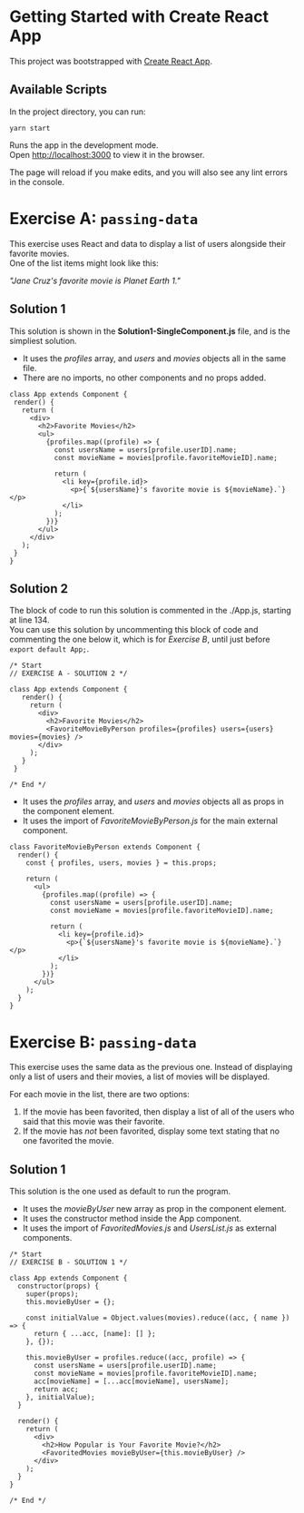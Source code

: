 # Getting Started with Create React App

This project was bootstrapped with [Create React App](https://github.com/facebook/create-react-app).

## Available Scripts

In the project directory, you can run:

`yarn start`

Runs the app in the development mode.\
Open [http://localhost:3000](http://localhost:3000) to view it in the browser.

The page will reload if you make edits, and you will also see any lint errors in the console.

# Exercise A: `passing-data`

This exercise uses React and data to display a list of users alongside their favorite movies.\
One of the list items might look like this:

_"Jane Cruz's favorite movie is Planet Earth 1."_

## Solution 1

This solution is shown in the **Solution1-SingleComponent.js** file, and is the simpliest solution.

- It uses the _profiles_ array, and _users_ and _movies_ objects all in the same file.
- There are no imports, no other components and no props added.

```
class App extends Component {
 render() {
   return (
     <div>
       <h2>Favorite Movies</h2>
       <ul>
         {profiles.map((profile) => {
           const usersName = users[profile.userID].name;
           const movieName = movies[profile.favoriteMovieID].name;

           return (
             <li key={profile.id}>
               <p>{`${usersName}'s favorite movie is ${movieName}.`}</p>
             </li>
           );
         })}
       </ul>
     </div>
   );
 }
}
```

## Solution 2

The block of code to run this solution is commented in the ./App.js, starting at line 134.\
You can use this solution by uncommenting this block of code and commenting the one below it,
which is for _Exercise B_, until just before `export default App;`.

```
/* Start
// EXERCISE A - SOLUTION 2 */

class App extends Component {
   render() {
     return (
       <div>
         <h2>Favorite Movies</h2>
         <FavoriteMovieByPerson profiles={profiles} users={users} movies={movies} />
       </div>
     );
   }
 }

/* End */
```

- It uses the _profiles_ array, and _users_ and _movies_ objects all as props in the component element.
- It uses the import of _FavoriteMovieByPerson.js_ for the main external component.

```
class FavoriteMovieByPerson extends Component {
  render() {
    const { profiles, users, movies } = this.props;

    return (
      <ul>
        {profiles.map((profile) => {
          const usersName = users[profile.userID].name;
          const movieName = movies[profile.favoriteMovieID].name;

          return (
            <li key={profile.id}>
              <p>{`${usersName}'s favorite movie is ${movieName}.`}</p>
            </li>
          );
        })}
      </ul>
    );
  }
}
```

# Exercise B: `passing-data`

This exercise uses the same data as the previous one.
Instead of displaying only a list of users and their movies, a list of movies will be displayed.

For each movie in the list, there are two options:

1. If the movie has been favorited, then display a list of all of the users who said that this movie was their favorite.
2. If the movie has _not_ been favorited, display some text stating that no one favorited the movie.

## Solution 1

This solution is the one used as default to run the program.

- It uses the _movieByUser_ new array as prop in the component element.
- It uses the constructor method inside the App component.
- It uses the import of _FavoritedMovies.js_ and _UsersList.js_ as external components.

```
/* Start
// EXERCISE B - SOLUTION 1 */

class App extends Component {
  constructor(props) {
    super(props);
    this.movieByUser = {};

    const initialValue = Object.values(movies).reduce((acc, { name }) => {
      return { ...acc, [name]: [] };
    }, {});

    this.movieByUser = profiles.reduce((acc, profile) => {
      const usersName = users[profile.userID].name;
      const movieName = movies[profile.favoriteMovieID].name;
      acc[movieName] = [...acc[movieName], usersName];
      return acc;
    }, initialValue);
  }

  render() {
    return (
      <div>
        <h2>How Popular is Your Favorite Movie?</h2>
        <FavoritedMovies movieByUser={this.movieByUser} />
      </div>
    );
  }
}

/* End */
```
